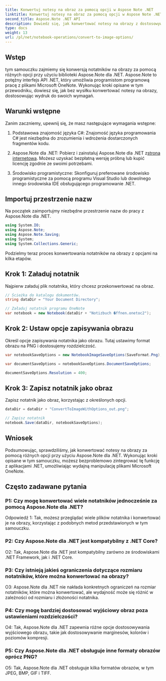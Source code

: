 ```yaml
---
title: Konwertuj notesy na obraz za pomocą opcji w Aspose Note .NET
linktitle: Konwertuj notesy na obraz za pomocą opcji w Aspose Note .NET
second_title: Aspose.Note .NET API
description: Dowiedz się, jak konwertować notesy na obrazy z dostosowywalnymi opcjami za pomocą Aspose.Note dla .NET.
type: docs
weight: 13
url: /pl/net/notebook-operations/convert-to-image-options/
---
```

## Wstęp

tym samouczku zajmiemy się konwersją notatników na obrazy za pomocą różnych opcji przy użyciu biblioteki Aspose.Note dla .NET. Aspose.Note to potężny interfejs API .NET, który umożliwia programistom programową pracę z plikami Microsoft OneNote. Wykonując kroki opisane w tym przewodniku, dowiesz się, jak bez wysiłku konwertować notesy na obrazy, dostosowując wydruk do swoich wymagań.

## Warunki wstępne

Zanim zaczniemy, upewnij się, że masz następujące wymagania wstępne:

1. Podstawowa znajomość języka C#: Znajomość języka programowania C# jest niezbędna do zrozumienia i wdrożenia dostarczonych fragmentów kodu.

2.  Aspose.Note dla .NET: Pobierz i zainstaluj Aspose.Note dla .NET z[strona internetowa](https://releases.aspose.com/note/net/). Możesz uzyskać bezpłatną wersję próbną lub kupić licencję zgodnie ze swoimi potrzebami.

3. Środowisko programistyczne: Skonfiguruj preferowane środowisko programistyczne za pomocą programu Visual Studio lub dowolnego innego środowiska IDE obsługującego programowanie .NET.

## Importuj przestrzenie nazw

Na początek zaimportujmy niezbędne przestrzenie nazw do pracy z Aspose.Note dla .NET.

```csharp
using System.IO;
using Aspose.Note;
using Aspose.Note.Saving;
using System;
using System.Collections.Generic;
```

Podzielmy teraz proces konwertowania notatników na obrazy z opcjami na kilka etapów.

## Krok 1: Załaduj notatnik

Najpierw załaduj plik notatnika, który chcesz przekonwertować na obraz.

```csharp
// Ścieżka do katalogu dokumentów.
string dataDir = "Your Document Directory";

// Załaduj notatnik programu OneNote
var notebook = new Notebook(dataDir + "Notizbuch �ffnen.onetoc2");
```

## Krok 2: Ustaw opcje zapisywania obrazu

Określ opcje zapisywania notatnika jako obrazu. Tutaj ustawimy format obrazu na PNG i dostosujemy rozdzielczość.

```csharp
var notebookSaveOptions = new NotebookImageSaveOptions(SaveFormat.Png);

var documentSaveOptions = notebookSaveOptions.DocumentSaveOptions;

documentSaveOptions.Resolution = 400;
```

## Krok 3: Zapisz notatnik jako obraz

Zapisz notatnik jako obraz, korzystając z określonych opcji.

```csharp
dataDir = dataDir + "ConvertToImageWithOptions_out.png";

// Zapisz notatnik
notebook.Save(dataDir, notebookSaveOptions);
```

## Wniosek

Podsumowując, sprawdziliśmy, jak konwertować notesy na obrazy za pomocą różnych opcji przy użyciu Aspose.Note dla .NET. Wykonując kroki opisane w tym samouczku, możesz bezproblemowo zintegrować tę funkcję z aplikacjami .NET, umożliwiając wydajną manipulację plikami Microsoft OneNote.

## Często zadawane pytania

### P1: Czy mogę konwertować wiele notatników jednocześnie za pomocą Aspose.Note dla .NET?

Odpowiedź 1: Tak, możesz przeglądać wiele plików notatnika i konwertować je na obrazy, korzystając z podobnych metod przedstawionych w tym samouczku.

### P2: Czy Aspose.Note dla .NET jest kompatybilny z .NET Core?

O2: Tak, Aspose.Note dla .NET jest kompatybilny zarówno ze środowiskami .NET Framework, jak i .NET Core.

### P3: Czy istnieją jakieś ograniczenia dotyczące rozmiaru notatników, które można konwertować na obrazy?

O3: Aspose.Note dla .NET nie nakłada konkretnych ograniczeń na rozmiar notatników, które można konwertować, ale wydajność może się różnić w zależności od rozmiaru i złożoności notatnika.

### P4: Czy mogę bardziej dostosować wyjściowy obraz poza ustawieniami rozdzielczości?

O4: Tak, Aspose.Note dla .NET zapewnia różne opcje dostosowywania wyjściowego obrazu, takie jak dostosowywanie marginesów, kolorów i poziomów kompresji.

### P5: Czy Aspose.Note dla .NET obsługuje inne formaty obrazów oprócz PNG?

O5: Tak, Aspose.Note dla .NET obsługuje kilka formatów obrazów, w tym JPEG, BMP, GIF i TIFF.